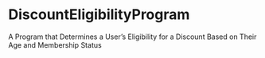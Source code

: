 # DiscountEligibilityProgram
 A Program that Determines a User’s Eligibility for a Discount Based on Their Age and Membership Status
